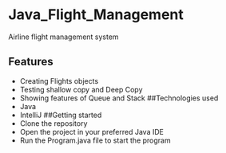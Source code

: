 # Java_Flight_Management
 Airline flight management system
## Features
- Creating Flights objects 
- Testing shallow copy and Deep Copy
- Showing features of Queue and Stack
##Technologies used
- Java
- IntelliJ
##Getting started
- Clone the repository
- Open the project in your preferred Java IDE
- Run the Program.java file to start the program
